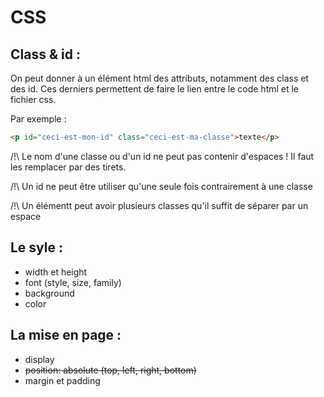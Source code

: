# CSS
## Class & id :
On peut donner à un élément html des attributs, notamment des class et des id. Ces derniers permettent de faire le lien entre le code html et le fichier css.

Par  exemple :
```html
<p id="ceci-est-mon-id" class="ceci-est-ma-classe">texte</p>
```
/!\  Le nom d'une classe ou d'un id ne peut pas contenir d'espaces ! Il faut les remplacer par des tirets.

/!\ Un id ne peut être utiliser qu'une seule fois contrairement à une classe

/!\ Un élémentt peut avoir plusieurs classes qu'il suffit de séparer par un espace


## Le syle :
- width et height
- font (style, size, family)
- background
- color

## La mise en page :
- display
- ~~position: absolute (top, left, right, bottom)~~ 
- margin et padding
